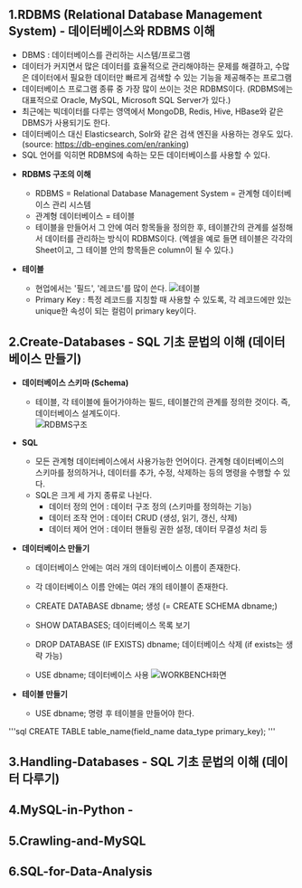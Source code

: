 1.RDBMS (Relational Database Management System) - 데이터베이스와 RDBMS 이해
----------------------------
- DBMS : 데이터베이스를 관리하는 시스템/프로그램
- 데이터가 커지면서 많은 데이터를 효율적으로 관리해야하는 문제를 해결하고, 수많은 데이터에서 필요한 데이터만 빠르게 검색할 수 있는 기능을 제공해주는 프로그램
- 데이터베이스 프로그램 종류 중 가장 많이 쓰이는 것은 RDBMS이다. (RDBMS에는 대표적으로 Oracle, MySQL, Microsoft SQL Server가 있다.)
- 최근에는 빅데이터를 다루는 영역에서 MongoDB, Redis, Hive, HBase와 같은 DBMS가 사용되기도 한다.  
- 데이터베이스 대신 Elasticsearch, Solr와 같은 검색 엔진을 사용하는 경우도 있다.  
(source: https://db-engines.com/en/ranking)  
- SQL 언어를 익히면 RDBMS에 속하는 모든 데이터베이스를 사용할 수 있다.

* **RDBMS 구조의 이해**
  - RDBMS = Relational Database Management System = 관계형 데이터베이스 관리 시스템
  - 관계형 데이터베이스 = 테이블
  - 테이블을 만들어서 그 안에 여러 항목들을 정의한 후, 테이블간의 관계를 설정해서 데이터를 관리하는 방식이 RDBMS이다. (엑셀을 예로 들면 테이블은 각각의 Sheet이고, 그 테이블 안의 항목들은 column이 될 수 있다.)  

* **테이블**
  - 현업에서는 '필드', '레코드'를 많이 쓴다.
![테이블](https://user-images.githubusercontent.com/58073455/73455942-548e2f00-43b4-11ea-95d3-03583e5ee3ab.png)
  - Primary Key : 특정 레코드를 지칭할 때 사용할 수 있도록, 각 레코드에만 있는 unique한 속성이 되는 컬럼이 primary key이다.
  

2.Create-Databases  - SQL 기초 문법의 이해 (데이터베이스 만들기)
----------------------------
* **데이터베이스 스키마 (Schema)**
  - 테이블, 각 테이블에 들어가야하는 필드, 테이블간의 관계를 정의한 것이다. 즉, 데이터베이스 설계도이다.  
![RDBMS구조](https://user-images.githubusercontent.com/58073455/73455432-6ae7bb00-43b3-11ea-95e6-0a5a70be0550.png)  

* **SQL**
  - 모든 관계형 데이터베이스에서 사용가능한 언어이다. 관계형 데이터베이스의 스키마를 정의하거나, 데이터를 추가, 수정, 삭제하는 등의 명령을 수행할 수 있다.
  - SQL은 크게 세 가지 종류로 나뉜다.
    - 데이터 정의 언어 : 데이터 구조 정의 (스키마를 정의하는 기능)
    - 데이터 조작 언어 : 데이터 CRUD (생성, 읽기, 갱신, 삭제)
    - 데이터 제어 언어 : 데이터 핸들링 권한 설정, 데이터 무결성 처리 등

* **데이터베이스 만들기**
  - 데이터베이스 안에는 여러 개의 데이터베이스 이름이 존재한다.
  - 각 데이터베이스 이름 안에는 여러 개의 테이블이 존재한다.  
  
  - CREATE DATABASE dbname;  생성  (= CREATE SCHEMA dbname;)
  - SHOW DATABASES;  데이터베이스 목록 보기
  - DROP DATABASE (IF EXISTS) dbname;   데이터베이스 삭제 (if exists는 생략 가능)  
  - USE dbname;  데이터베이스 사용
  ![WORKBENCH화면](https://user-images.githubusercontent.com/58073455/73460812-712e6500-43bc-11ea-8208-7a8facfa6eb6.PNG)  
  
* **테이블 만들기**
  - USE dbname; 명령 후 테이블을 만들어야 한다.

'''sql
CREATE TABLE table_name(field_name data_type primary_key);
'''




  


3.Handling-Databases  - SQL 기초 문법의 이해 (데이터 다루기)
----------------------------



4.MySQL-in-Python -   
----------------------------



5.Crawling-and-MySQL  
----------------------------



6.SQL-for-Data-Analysis  
----------------------------

